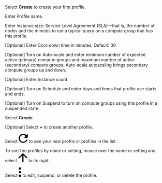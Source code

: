 
Select **Create** to create your first profile.

Enter Profile name.

Enter Instance size: Service Level Agreement (SLA)—that is, the number of nodes and the minutes to run a typical query on a compute group that has this profile.

[Optional] Enter Cool-down time in minutes. Default: 30

[Optional] Turn on Auto-scale and enter minimum number of expected active (primary) compute groups and maximum number of active (secondary) compute groups. Auto-scale autoscaling brings secondary compute groups up and down.

[Optional] Enter Instance count.

[Optional] Turn on Schedule and enter days and times that profile use starts and ends.

[Optional] Turn on Suspend to turn on compute groups using this profile in a suspended state.

Select **Create**.

[Optional] Select **+** to create another profile.

Select ![""](Images/xbq1653363531265.svg) to see your new profile or profiles in the list.

To sort the profiles by name or setting, mouse over the name or setting and select ![""](Images/xal1653363726292.svg) to its right.

Select ![""](Images/zsz1597101912145.svg) to edit, suspend, or delete the profile.

